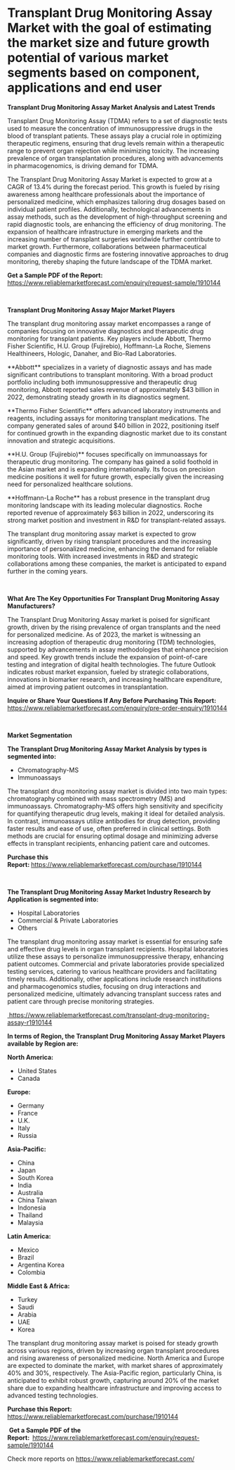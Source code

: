 <p><h1>Transplant Drug Monitoring Assay Market with the goal of estimating the market size and future growth potential of various market segments based on component, applications and end user</h1></p><p><strong>Transplant Drug Monitoring Assay Market Analysis and Latest Trends</strong></p>
<p><p>Transplant Drug Monitoring Assay (TDMA) refers to a set of diagnostic tests used to measure the concentration of immunosuppressive drugs in the blood of transplant patients. These assays play a crucial role in optimizing therapeutic regimens, ensuring that drug levels remain within a therapeutic range to prevent organ rejection while minimizing toxicity. The increasing prevalence of organ transplantation procedures, along with advancements in pharmacogenomics, is driving demand for TDMA.</p><p>The Transplant Drug Monitoring Assay Market is expected to grow at a CAGR of 13.4% during the forecast period. This growth is fueled by rising awareness among healthcare professionals about the importance of personalized medicine, which emphasizes tailoring drug dosages based on individual patient profiles. Additionally, technological advancements in assay methods, such as the development of high-throughput screening and rapid diagnostic tools, are enhancing the efficiency of drug monitoring. The expansion of healthcare infrastructure in emerging markets and the increasing number of transplant surgeries worldwide further contribute to market growth. Furthermore, collaborations between pharmaceutical companies and diagnostic firms are fostering innovative approaches to drug monitoring, thereby shaping the future landscape of the TDMA market.</p></p>
<p><strong>Get a Sample PDF of the Report:&nbsp;</strong> <a href="https://www.reliablemarketforecast.com/enquiry/request-sample/1910144?utm_campaign=2282&utm_medium=2&utm_source=Github&utm_content=ia&utm_term=03032025&utm_id=transplant-drug-monitoring-assay">https://www.reliablemarketforecast.com/enquiry/request-sample/1910144</a></p>
<p>&nbsp;</p>
<p><strong>Transplant Drug Monitoring Assay Major Market Players</strong></p>
<p><p>The transplant drug monitoring assay market encompasses a range of companies focusing on innovative diagnostics and therapeutic drug monitoring for transplant patients. Key players include Abbott, Thermo Fisher Scientific, H.U. Group (Fujirebio), Hoffmann-La Roche, Siemens Healthineers, Hologic, Danaher, and Bio-Rad Laboratories.</p><p>**Abbott** specializes in a variety of diagnostic assays and has made significant contributions to transplant monitoring. With a broad product portfolio including both immunosuppressive and therapeutic drug monitoring, Abbott reported sales revenue of approximately $43 billion in 2022, demonstrating steady growth in its diagnostics segment.</p><p>**Thermo Fisher Scientific** offers advanced laboratory instruments and reagents, including assays for monitoring transplant medications. The company generated sales of around $40 billion in 2022, positioning itself for continued growth in the expanding diagnostic market due to its constant innovation and strategic acquisitions.</p><p>**H.U. Group (Fujirebio)** focuses specifically on immunoassays for therapeutic drug monitoring. The company has gained a solid foothold in the Asian market and is expanding internationally. Its focus on precision medicine positions it well for future growth, especially given the increasing need for personalized healthcare solutions.</p><p>**Hoffmann-La Roche** has a robust presence in the transplant drug monitoring landscape with its leading molecular diagnostics. Roche reported revenue of approximately $63 billion in 2022, underscoring its strong market position and investment in R&D for transplant-related assays.</p><p>The transplant drug monitoring assay market is expected to grow significantly, driven by rising transplant procedures and the increasing importance of personalized medicine, enhancing the demand for reliable monitoring tools. With increased investments in R&D and strategic collaborations among these companies, the market is anticipated to expand further in the coming years.</p></p>
<p>&nbsp;</p>
<p><strong>What Are The Key Opportunities For Transplant Drug Monitoring Assay Manufacturers?</strong></p>
<p><p>The Transplant Drug Monitoring Assay market is poised for significant growth, driven by the rising prevalence of organ transplants and the need for personalized medicine. As of 2023, the market is witnessing an increasing adoption of therapeutic drug monitoring (TDM) technologies, supported by advancements in assay methodologies that enhance precision and speed. Key growth trends include the expansion of point-of-care testing and integration of digital health technologies. The future Outlook indicates robust market expansion, fueled by strategic collaborations, innovations in biomarker research, and increasing healthcare expenditure, aimed at improving patient outcomes in transplantation.</p></p>
<p><strong>Inquire or Share Your Questions If Any Before Purchasing This Report:</strong> <a href="https://www.reliablemarketforecast.com/enquiry/pre-order-enquiry/1910144?utm_campaign=2282&utm_medium=2&utm_source=Github&utm_content=ia&utm_term=03032025&utm_id=transplant-drug-monitoring-assay">https://www.reliablemarketforecast.com/enquiry/pre-order-enquiry/1910144</a></p>
<p>&nbsp;</p>
<p><strong>Market Segmentation</strong></p>
<p><strong>The Transplant Drug Monitoring Assay Market Analysis by types is segmented into:</strong></p>
<p><ul><li>Chromatography-MS</li><li>Immunoassays</li></ul></p>
<p><p>The transplant drug monitoring assay market is divided into two main types: chromatography combined with mass spectrometry (MS) and immunoassays. Chromatography-MS offers high sensitivity and specificity for quantifying therapeutic drug levels, making it ideal for detailed analysis. In contrast, immunoassays utilize antibodies for drug detection, providing faster results and ease of use, often preferred in clinical settings. Both methods are crucial for ensuring optimal dosage and minimizing adverse effects in transplant recipients, enhancing patient care and outcomes.</p></p>
<p><strong>Purchase this Report:&nbsp;</strong><a href="https://www.reliablemarketforecast.com/purchase/1910144?utm_campaign=2282&utm_medium=2&utm_source=Github&utm_content=ia&utm_term=03032025&utm_id=transplant-drug-monitoring-assay">https://www.reliablemarketforecast.com/purchase/1910144</a></p>
<p>&nbsp;</p>
<p><strong>The Transplant Drug Monitoring Assay Market Industry Research by Application is segmented into:</strong></p>
<p><ul><li>Hospital Laboratories</li><li>Commercial & Private Laboratories</li><li>Others</li></ul></p>
<p><p>The transplant drug monitoring assay market is essential for ensuring safe and effective drug levels in organ transplant recipients. Hospital laboratories utilize these assays to personalize immunosuppressive therapy, enhancing patient outcomes. Commercial and private laboratories provide specialized testing services, catering to various healthcare providers and facilitating timely results. Additionally, other applications include research institutions and pharmacogenomics studies, focusing on drug interactions and personalized medicine, ultimately advancing transplant success rates and patient care through precise monitoring strategies.</p></p>
<p><a href="https://www.reliablemarketforecast.com/transplant-drug-monitoring-assay-r1910144?utm_campaign=2282&utm_medium=2&utm_source=Github&utm_content=ia&utm_term=03032025&utm_id=transplant-drug-monitoring-assay">&nbsp;https://www.reliablemarketforecast.com/transplant-drug-monitoring-assay-r1910144</a></p>
<p><strong>In terms of Region, the Transplant Drug Monitoring Assay Market Players available by Region are:</strong></p>
<p>
    <p> <strong> North America: </strong>
        <ul>
            <li>United States</li>
            <li>Canada</li>
        </ul>
        </p> 
    <p> <strong> Europe: </strong>
        <ul>
            <li>Germany</li>
            <li>France</li>
            <li>U.K.</li>
            <li>Italy</li>
            <li>Russia</li>
        </ul>
        </p> 
    <p> <strong> Asia-Pacific: </strong>
        <ul>
            <li>China</li>
            <li>Japan</li>
            <li>South Korea</li>
            <li>India</li>
            <li>Australia</li>
            <li>China Taiwan</li>
            <li>Indonesia</li>
            <li>Thailand</li>
            <li>Malaysia</li>
        </ul>
        </p> 
    <p> <strong> Latin America: </strong>
        <ul>
            <li>Mexico</li>
            <li>Brazil</li>
            <li>Argentina Korea</li>
            <li>Colombia</li>
        </ul>
        </p> 
    <p> <strong> Middle East & Africa: </strong>
        <ul>
            <li>Turkey</li>
            <li>Saudi</li>
            <li>Arabia</li>
            <li>UAE</li>
            <li>Korea</li>
        </ul>
    </p>
    </p>
<p><p>The transplant drug monitoring assay market is poised for steady growth across various regions, driven by increasing organ transplant procedures and rising awareness of personalized medicine. North America and Europe are expected to dominate the market, with market shares of approximately 40% and 30%, respectively. The Asia-Pacific region, particularly China, is anticipated to exhibit robust growth, capturing around 20% of the market share due to expanding healthcare infrastructure and improving access to advanced testing technologies.</p></p>
<p><strong>Purchase this Report: </strong><a href="https://www.reliablemarketforecast.com/purchase/1910144?utm_campaign=2282&utm_medium=2&utm_source=Github&utm_content=ia&utm_term=03032025&utm_id=transplant-drug-monitoring-assay">https://www.reliablemarketforecast.com/purchase/1910144</a></p>
<p>&nbsp;<strong>Get a Sample PDF of the Report:&nbsp;&nbsp;</strong><a href="https://www.reliablemarketforecast.com/enquiry/request-sample/1910144?utm_campaign=2282&utm_medium=2&utm_source=Github&utm_content=ia&utm_term=03032025&utm_id=transplant-drug-monitoring-assay">https://www.reliablemarketforecast.com/enquiry/request-sample/1910144</a></p>
<p><strong></strong></p>
<p>Check more reports on <a href="https://www.reliablemarketforecast.com/?utm_campaign=2282&utm_medium=2&utm_source=Github&utm_content=ia&utm_term=03032025&utm_id=transplant-drug-monitoring-assay">https://www.reliablemarketforecast.com/</a></p>
